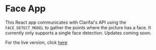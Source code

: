 # Face App
This React app communicates with Clarifai's API using the `FACE_DETECT_MODEL` to gather the points where the picture has a face. It currently only supports a single face detection. Updates coming soon.

For the live version, click [here](http://react-detect-face.herokuapp.com/)